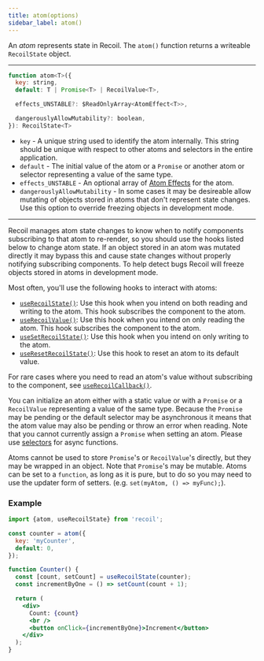```yaml
---
title: atom(options)
sidebar_label: atom()
---
```


An *atom* represents state in Recoil.  The `atom()` function returns a writeable `RecoilState` object.

---

```jsx
function atom<T>({
  key: string,
  default: T | Promise<T> | RecoilValue<T>,

  effects_UNSTABLE?: $ReadOnlyArray<AtomEffect<T>>,

  dangerouslyAllowMutability?: boolean,
}): RecoilState<T>
```

  - `key` - A unique string used to identify the atom internally. This string should be unique with respect to other atoms and selectors in the entire application.
  - `default` - The initial value of the atom or a `Promise` or another atom or selector representing a value of the same type.
  - `effects_UNSTABLE` - An optional array of [Atom Effects](/docs/guides/atom-effects) for the atom.
  - `dangerouslyAllowMutability` - In some cases it may be desireable allow mutating of objects stored in atoms that don't represent state changes.  Use this option to override freezing objects in development mode.

---

Recoil manages atom state changes to know when to notify components subscribing to that atom to re-render, so you should use the hooks listed below to change atom state.  If an object stored in an atom was mutated directly it may bypass this and cause state changes without properly notifying subscribing components.  To help detect bugs Recoil will freeze objects stored in atoms in development mode.

Most often, you'll use the following hooks to interact with atoms:

- [`useRecoilState()`](/docs/api-reference/core/useRecoilState): Use this hook when you intend on both reading and writing to the atom. This hook subscribes the component to the atom.
- [`useRecoilValue()`](/docs/api-reference/core/useRecoilValue): Use this hook when you intend on only reading the atom. This hook subscribes the component to the atom.
- [`useSetRecoilState()`](/docs/api-reference/core/useSetRecoilState): Use this hook when you intend on only writing to the atom.
- [`useResetRecoilState()`](/docs/api-reference/core/useResetRecoilState): Use this hook to reset an atom to its default value.

For rare cases where you need to read an atom's value without subscribing to the component, see [`useRecoilCallback()`](/docs/api-reference/core/useRecoilCallback).

You can initialize an atom either with a static value or with a `Promise` or a `RecoilValue` representing a value of the same type.  Because the `Promise` may be pending or the default selector may be asynchronous it means that the atom value may also be pending or throw an error when reading.  Note that you cannot currently assign a `Promise` when setting an atom.  Please use [selectors](/docs/api-reference/core/selector) for async functions.

Atoms cannot be used to store `Promise`'s or `RecoilValue`'s directly, but they may be wrapped in an object.  Note that `Promise`'s may be mutable.  Atoms can be set to a `function`, as long as it is pure, but to do so you may need to use the updater form of setters. (e.g. `set(myAtom, () => myFunc);`).

### Example

```jsx
import {atom, useRecoilState} from 'recoil';

const counter = atom({
  key: 'myCounter',
  default: 0,
});

function Counter() {
  const [count, setCount] = useRecoilState(counter);
  const incrementByOne = () => setCount(count + 1);

  return (
    <div>
      Count: {count}
      <br />
      <button onClick={incrementByOne}>Increment</button>
    </div>
  );
}
```
